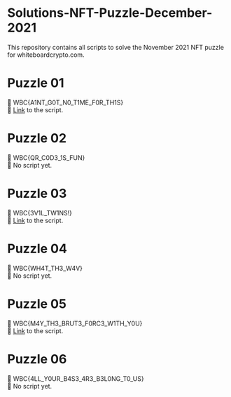 # Solutions-NFT-Puzzle-December-2021
This repository contains all scripts to solve the November 2021 NFT puzzle for whiteboardcrypto.com.

# Puzzle 01


:checkered_flag: WBC{A1NT_G0T_N0_T1ME_F0R_TH1S}<br>
:link: [Link](https://github.com/WhiteboardCryptoTeam/Solutions-NFT-Puzzle-December-2021/blob/main/WBC%20-%20Solution%20NFT%20Puzzle01%20December%202021.py) to the script. 

# Puzzle 02


:checkered_flag: WBC{QR_C0D3_1S_FUN}<br>
:link: No script yet.

# Puzzle 03


:checkered_flag: WBC{3V1L_TW1NS!}<br>
:link: [Link](https://github.com/WhiteboardCryptoTeam/Solutions-NFT-Puzzle-December-2021/blob/main/WBC%20-%20Solution%20NFT%20Puzzle03%20December%202021.py) to the script.

# Puzzle 04


:checkered_flag: WBC{WH4T_TH3_W4V}<br>
:link: No script yet.

# Puzzle 05



:checkered_flag: WBC{M4Y_TH3_BRUT3_F0RC3_W1TH_Y0U}<br>
:link: [Link](https://github.com/WhiteboardCryptoTeam/Solutions-NFT-Puzzle-December-2021/blob/main/WBC%20-%20Solution%20NFT%20Puzzle05%20December%202021.py) to the script.

# Puzzle 06



:checkered_flag: WBC{4LL_Y0UR_B4S3_4R3_B3L0NG_T0_US}<br>
:link: No script yet.
